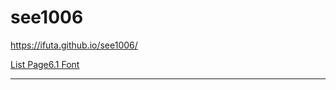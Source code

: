 # see1006

https://ifuta.github.io/see1006/

  <a href="https://ifuta.github.io/see1006/" target="_blank">List Page6.1 Font</a>

  <hr>

  
